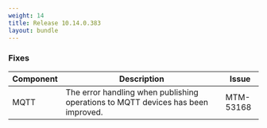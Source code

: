 ```yaml
---
weight: 14
title: Release 10.14.0.383
layout: bundle
---
```


<!--10.14.0.373 - 10.14.0.383-->

### Fixes

<div><table ><colgroup>
<col style="width: 15%;"><col style="width: 70%;"><col style="width: 15%;"></colgroup>
<thead><tr>
<th>
Component</th>
<th>
Description</th>
<th>
Issue</th>
</tr>
</thead><tbody>

<tr>
<td>MQTT</td>
<td>The error handling when publishing operations to MQTT devices has been improved.</td>
<td>MTM-53168</td>
</tr>

</tbody></table></div>
